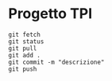 # Progetto TPI
```
git fetch
git status
git pull
git add .
git commit -m "descrizione"
git push
```
